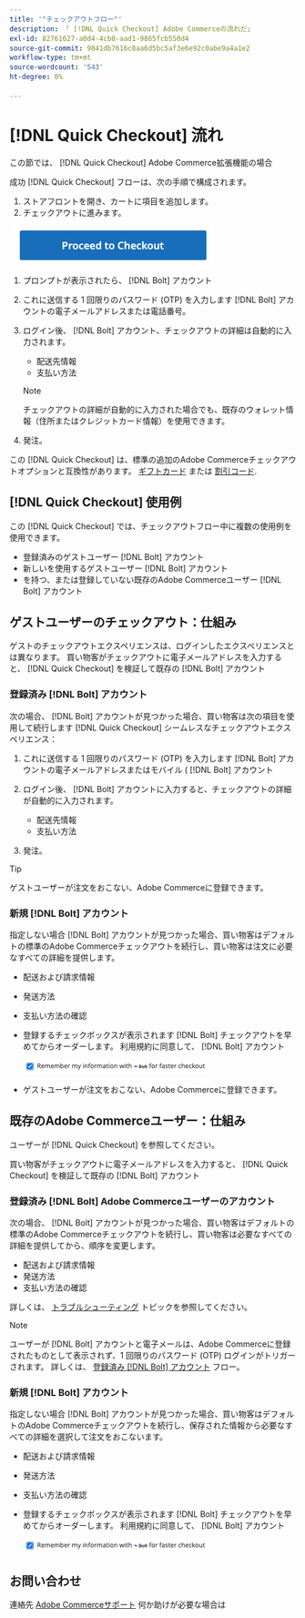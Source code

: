 ```yaml
---
title: '"チェックアウトフロー"'
description: 「 [!DNL Quick Checkout] Adobe Commerceの流れだ」
exl-id: 82761627-a0d4-4cb0-aad1-9865fcb550d4
source-git-commit: 9841db7616c8aa6d5bc5af3e6e92c0abe9a4a1e2
workflow-type: tm+mt
source-wordcount: '543'
ht-degree: 0%

---
```


# [!DNL Quick Checkout] 流れ

この節では、 [!DNL Quick Checkout] Adobe Commerce拡張機能の場合

成功 [!DNL Quick Checkout] フローは、次の手順で構成されます。

1. ストアフロントを開き、カートに項目を追加します。
1. チェックアウトに進みます。

![チェックアウト](assets/proceed-checkout.png)

1. プロンプトが表示されたら、 [!DNL Bolt] アカウント
1. これに送信する 1 回限りのパスワード (OTP) を入力します [!DNL Bolt] アカウントの電子メールアドレスまたは電話番号。
1. ログイン後、 [!DNL Bolt] アカウント、チェックアウトの詳細は自動的に入力されます。

   - 配送先情報
   - 支払い方法

   >[!NOTE]
   >
   > チェックアウトの詳細が自動的に入力された場合でも、既存のウォレット情報（住所またはクレジットカード情報）を使用できます。

1. 発注。

この [!DNL Quick Checkout] は、標準の追加のAdobe Commerceチェックアウトオプションと互換性があります。 [ギフトカード](https://docs.magento.com/user-guide/catalog/product-gift-card.html) または [割引コード](https://docs.magento.com/user-guide/marketing/price-rules-cart-coupon.html).

## [!DNL Quick Checkout] 使用例

この [!DNL Quick Checkout] では、チェックアウトフロー中に複数の使用例を使用できます。

- 登録済みのゲストユーザー [!DNL Bolt] アカウント
- 新しいを使用するゲストユーザー [!DNL Bolt] アカウント
- を持つ、または登録していない既存のAdobe Commerceユーザー [!DNL Bolt] アカウント

## ゲストユーザーのチェックアウト：仕組み

ゲストのチェックアウトエクスペリエンスは、ログインしたエクスペリエンスとは異なります。 買い物客がチェックアウトに電子メールアドレスを入力すると、 [!DNL Quick Checkout] を検証して既存の [!DNL Bolt] アカウント

### 登録済み [!DNL Bolt] アカウント

次の場合、 [!DNL Bolt] アカウントが見つかった場合、買い物客は次の項目を使用して続行します [!DNL Quick Checkout] シームレスなチェックアウトエクスペリエンス：

1. これに送信する 1 回限りのパスワード (OTP) を入力します [!DNL Bolt] アカウントの電子メールアドレスまたはモバイル ( [!DNL Bolt] アカウント
1. ログイン後、 [!DNL Bolt] アカウントに入力すると、チェックアウトの詳細が自動的に入力されます。

   - 配送先情報
   - 支払い方法

1. 発注。

>[!TIP]
>
> ゲストユーザーが注文をおこない、Adobe Commerceに登録できます。

### 新規 [!DNL Bolt] アカウント

指定しない場合 [!DNL Bolt] アカウントが見つかった場合、買い物客はデフォルトの標準のAdobe Commerceチェックアウトを続行し、買い物客は注文に必要なすべての詳細を提供します。

- 配送および請求情報
- 発送方法
- 支払い方法の確認
- 登録するチェックボックスが表示されます [!DNL Bolt] チェックアウトを早めてからオーダーします。 利用規約に同意して、 [!DNL Bolt] アカウント

   ![記憶する [!DNL Bolt]](assets/checked-bolt.png)

- ゲストユーザーが注文をおこない、Adobe Commerceに登録できます。

## 既存のAdobe Commerceユーザー：仕組み

ユーザーが [!DNL Quick Checkout] を参照してください。

買い物客がチェックアウトに電子メールアドレスを入力すると、 [!DNL Quick Checkout] を検証して既存の [!DNL Bolt] アカウント

### 登録済み [!DNL Bolt] Adobe Commerceユーザーのアカウント

次の場合、 [!DNL Bolt] アカウントが見つかった場合、買い物客はデフォルトの標準のAdobe Commerceチェックアウトを続行し、買い物客は必要なすべての詳細を提供してから、順序を変更します。

- 配送および請求情報
- 発送方法
- 支払い方法の確認

詳しくは、 [トラブルシューティング](../quick-checkout/troubleshooting.md) トピックを参照してください。

>[!NOTE]
>
> ユーザーが [!DNL Bolt] アカウントと電子メールは、Adobe Commerceに登録されたものとして表示されず、1 回限りのパスワード (OTP) ログインがトリガーされます。 詳しくは、 [登録済み [!DNL Bolt] アカウント](#registered-bolt-account) フロー。

### 新規 [!DNL Bolt] アカウント

指定しない場合 [!DNL Bolt] アカウントが見つかった場合、買い物客はデフォルトのAdobe Commerceチェックアウトを続行し、保存された情報から必要なすべての詳細を選択して注文をおこないます。

- 配送および請求情報
- 発送方法
- 支払い方法の確認
- 登録するチェックボックスが表示されます [!DNL Bolt] チェックアウトを早めてからオーダーします。 利用規約に同意して、 [!DNL Bolt] アカウント

   ![記憶する [!DNL Bolt]](assets/checked-bolt.png)

## お問い合わせ

連絡先 [Adobe Commerceサポート](mailto:quick-checkout-support@adobe.com) 何か助けが必要な場合は
